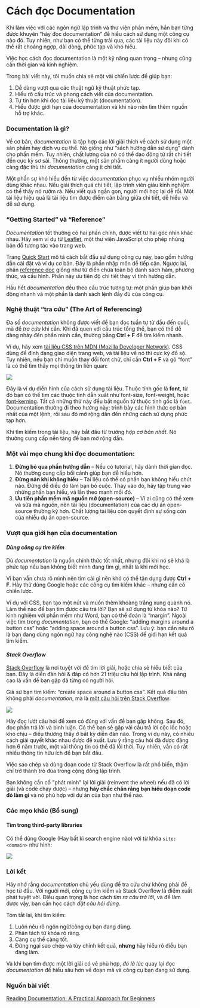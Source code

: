 # Cách đọc Documentation

Khi làm việc với các ngôn ngữ lập trình và thư viện phần mềm, hẳn bạn từng được khuyên “hãy đọc documentation” để hiểu cách sử dụng một công cụ nào đó. Tuy nhiên, như bạn có thể từng trải qua, các tài liệu này đôi khi có thể rất choáng ngợp, dài dòng, phức tạp và khó hiểu.

Việc học cách đọc documentation là một kỹ năng quan trọng – nhưng cũng cần thời gian và kinh nghiệm.

Trong bài viết này, tôi muốn chia sẻ một vài chiến lược để giúp bạn:

1. Dễ dàng vượt qua các thuật ngữ kỹ thuật phức tạp.
2. Hiểu rõ cấu trúc và phong cách viết của documentation.
3. Tự tin hơn khi đọc tài liệu kỹ thuật (documentation).
4. Hiểu được giới hạn của documentation và khi nào nên tìm thêm nguồn hỗ trợ khác.

### **Documentation là gì?**

Về cơ bản, *documentation* là tập hợp các lời giải thích về cách sử dụng một sản phẩm hay dịch vụ cụ thể. Nó giống như “sách hướng dẫn sử dụng” dành cho phần mềm. Tuy nhiên, chất lượng của nó có thể dao động từ rất chi tiết đến cực kỳ sơ sài. Thông thường, một sản phẩm càng ít người dùng hoặc càng đặc thù thì *documentation* càng ít chi tiết.

Một phần sự khó hiểu đến từ việc *documentation* phục vụ nhiều nhóm người dùng khác nhau. Nếu giải thích quá chi tiết, lập trình viên giàu kinh nghiệm có thể thấy nó rườm rà. Nếu viết quá ngắn gọn, người mới học lại dễ rối. Một tài liệu hiệu quả là tài liệu tìm được điểm cân bằng giữa chi tiết, dễ hiểu và dễ sử dụng.

### **“Getting Started” và “Reference”**

*Documentation* tốt thường có hai phần chính, được viết từ hai góc nhìn khác nhau. Hãy xem ví dụ từ [Leaflet](https://leafletjs.com/), một thư viện JavaScript cho phép nhúng bản đồ tương tác vào trang web.

Trang [Quick Start](https://leafletjs.com/examples/quick-start/) mô tả cách bắt đầu sử dụng công cụ này, bao gồm hướng dẫn cài đặt và ví dụ cơ bản. Đây là phần nhập môn dễ tiếp cận. Ngược lại, phần [reference doc](https://leafletjs.com/reference.html) giống như từ điển chứa toàn bộ danh sách hàm, phương thức, và cấu hình. Phần này ưu tiên độ chi tiết thay vì tính hướng dẫn.

Hầu hết *documentation* đều theo cấu trúc tương tự: một phần giúp bạn khởi động nhanh và một phần là danh sách lệnh đầy đủ của công cụ.

### Nghệ thuật “tra cứu” (The Art of Referencing)

Đa số *documentation* không được viết để bạn đọc tuần tự từ đầu đến cuối, mà để *tra cứu* khi cần. Khi đã quen với cấu trúc tổng thể, bạn có thể dễ dàng nhảy đến phần mình cần, thường bằng **Ctrl + F** để tìm kiếm nhanh.

Ví dụ, hãy xem [tài liệu CSS trên MDN (Mozilla Developer Network)](https://developer.mozilla.org/en-US/docs/Web/CSS/Reference). CSS dùng để định dạng giao diện trang web, và tài liệu về nó thì cực kỳ đồ sộ. Tuy nhiên, nếu bạn chỉ muốn thay đổi font chữ, chỉ cần **Ctrl + F** và gõ “font” là có thể tìm thấy mọi thông tin liên quan:

![](img/doc-docs-1.png)

Đây là ví dụ điển hình của cách sử dụng tài liệu. Thuộc tính gốc là **font**, từ đó bạn có thể tìm các thuộc tính dẫn xuất như font-size, font-weight, hoặc [font-kerning](https://developer.mozilla.org/en-US/docs/Web/CSS/font-kerning). Tất cả những thứ này đều bắt nguồn từ thuộc tính gốc là `font`. Documentation thường đi theo hướng này: trình bày các hình thức cơ bản nhất của một lệnh, rồi sau đó mở rộng dần đến những cách sử dụng phức tạp hơn.

Khi tìm kiếm trong tài liệu, hãy bắt đầu từ trường hợp *cơ bản nhất*. Nó thường cung cấp nền tảng để bạn mở rộng dần.

### **Một vài mẹo chung khi đọc documentation**:

1. **Đừng bỏ qua phần hướng dẫn** – Nếu có tutorial, hãy dành thời gian đọc. Nó thường cung cấp bối cảnh giúp bạn dễ hiểu hơn.
2. **Đừng nản khi không hiểu** – Tài liệu có thể có phần bạn không hiểu chút nào. Đừng để điều đó làm bạn bỏ cuộc. Thay vào đó, hãy tập trung vào những phần bạn hiểu, và lần theo manh mối đó.
3. **Ưu tiên phần mềm mã nguồn mở (open-source)** – Vì ai cũng có thể xem và sửa mã nguồn, nên tài liệu (documentation) của các dự án open-source thường kỹ hơn. Chất lượng tài liệu còn quyết định sự sống còn của nhiều dự án open-source.

### **Vượt qua giới hạn của documentation**

#### *Dùng công cụ tìm kiếm*

Dù *documentation* là nguồn chính thức tốt nhất, nhưng đôi khi nó sẽ khá là phức tạp nếu bạn không biết mình đang tìm gì, nhất là khi mới học.

Vì bạn vẫn chưa rõ mình nên tìm cái gì nên khó có thể tận dụng được **Ctrl + F**. Hãy thử dùng Google hoặc các công cụ tìm kiếm khác – nhưng cần có chiến lược.

Ví dụ với CSS, bạn tạo một nút và muốn thêm khoảng trắng xung quanh nó. Làm thế nào để bạn tìm được câu trả lời? Bạn sẽ sử dụng từ khóa nào? Từ kinh nghiệm với phần mềm như Word, bạn có thể đoán là “margin”. Ngoài việc tìm trong *documentation*, bạn có thể Google: “adding margins around a button css” hoặc “adding space around a button css”. Lưu ý: bạn cần nêu rõ là bạn đang dùng ngôn ngữ hay công nghệ nào (CSS) để giới hạn kết quả tìm kiếm.

#### *Stack Overflow*

[Stack Overflow](https://stackoverflow.com) là nơi tuyệt vời để tìm lời giải, hoặc chia sẻ hiểu biết của bạn. Đây là diễn đàn hỏi & đáp có hơn 21 triệu câu hỏi lập trình. Khả năng cao là vấn đề bạn gặp đã từng có người hỏi.

Giả sử bạn tìm kiếm: “create space around a button css”. Kết quả đầu tiên không phải *documentation*, mà là [một câu hỏi trên Stack Overflow](https://stackoverflow.com/questions/37879447/padding-the-space-above-a-css-button):

![](img/doc-docs-2.png)

Hãy đọc lướt câu hỏi để xem có đúng với vấn đề bạn gặp không. Sau đó, đọc phần trả lời và bình luận. Có thể bạn sẽ gặp vài câu trả lời cộc lốc hoặc khó chịu – điều thường thấy ở bất kỳ diễn đàn nào. Trong ví dụ này, có nhiều cách giải quyết khác nhau được đề xuất. Lưu ý rằng câu hỏi đã được đăng hơn 6 năm trước, một vài thông tin có thể đã lỗi thời. Tuy nhiên, vẫn có rất nhiều thông tin hữu ích để bạn bắt đầu.

Việc sao chép và dùng đoạn code từ Stack Overflow là rất phổ biến, thậm chí trở thành trò đùa trong cộng đồng lập trình.

Bạn không cần cố "phát minh" lại lời giải (reinvent the wheel) nếu đã có lời giải (và code chạy được) – nhưng **hãy chắc chắn rằng bạn hiểu đoạn code đó làm gì** và nó phù hợp với dự án của bạn như thế nào.

### Các mẹo khác (Bổ sung)

#### Tìm trong third-party libraries

Có thể dùng Google (Hay bất kì search engine nào) với từ khóa `site:<domain>` như hình:

![](img/doc-docs-3.png)

### **Lời kết**

Hãy nhớ rằng *documentation* chủ yếu dùng để tra cứu chứ không phải để học từ đầu. Với người mới, công cụ tìm kiếm và Stack Overflow là điểm xuất phát tuyệt vời. Điều quan trọng là học cách *tìm ra câu trả lời*, và để làm được vậy, bạn cần học cách *đặt câu hỏi đúng*.

Tóm tắt lại, khi tìm kiếm:

1. Luôn nêu rõ ngôn ngữ/công cụ bạn đang dùng.
2. Phân tách từ khóa rõ ràng.
3. Càng cụ thể càng tốt.
4. Đừng ngại sao chép và tùy chỉnh kết quả, **nhưng** hãy hiểu rõ điều bạn đang làm.

Và khi bạn tìm được một lời giải có vẻ phù hợp, *đó là lúc* quay lại đọc *documentation* để hiểu sâu hơn về đoạn mã và công cụ bạn đang sử dụng.



### Nguồn bài viết

[Reading Documentation: A Practical Approach for Beginners](https://gcdi.commons.gc.cuny.edu/2022/10/18/reading-documentation-a-practical-approach-for-beginners/)